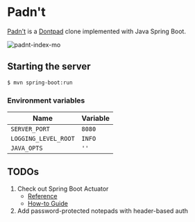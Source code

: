 # Padn't

[Padn't](https://padnt.azurewebsites.net/) is a [Dontpad](https://dontpad.com/) clone implemented with Java Spring Boot.

![padnt-index-mo](https://user-images.githubusercontent.com/27034173/221325954-b8131c34-6171-4fcd-ba20-73404346bc6a.png)


## Starting the server

```sh
$ mvn spring-boot:run
```

### Environment variables

Name | Variable
---|---
`SERVER_PORT` | `8080` |
`LOGGING_LEVEL_ROOT` | `INFO` |
`JAVA_OPTS` | `''` |


## TODOs

1. Check out Spring Boot Actuator
   * [Reference](https://docs.spring.io/spring-boot/docs/current-SNAPSHOT/reference/html/actuator.html#actuator)
   * [How-to Guide](https://spring.io/guides/gs/actuator-service/)
2. Add password-protected notepads with header-based auth
